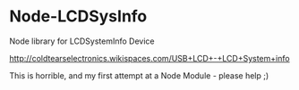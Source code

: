 # Node-LCDSysInfo
Node library for LCDSystemInfo Device

http://coldtearselectronics.wikispaces.com/USB+LCD+-+LCD+System+info

This is horrible, and my first attempt at a Node Module - please help ;)
